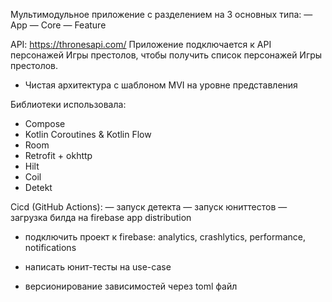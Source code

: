 Мультимодульное приложение с разделением на 3 основных типа:
— App
— Core
— Feature

API: https://thronesapi.com/ 
Приложение подключается к API персонажей Игры престолов, чтобы получить список персонажей Игры престолов.

- Чистая архитектура с шаблоном MVI на уровне представления

Библиотеки использовала:
- Compose
- Kotlin Coroutines & Kotlin Flow
- Room
- Retrofit + okhttp
- Hilt 
- Coil
- Detekt 

Cicd (GitHub Actions):
— запуск детекта
— запуск юниттестов
— загрузка билда на firebase app distribution

- подключить проект к firebase: analytics, crashlytics, performance, notifications

- написать юнит-тесты на use-case

- версионирование зависимостей через toml файл

